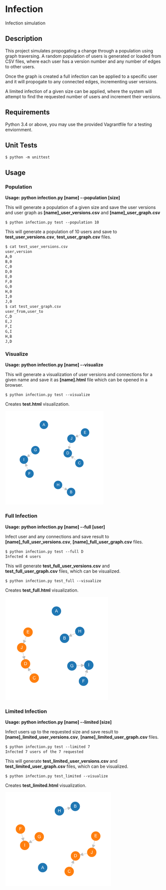 # Infection
Infection simulation

## Description

This project simulates propogating a change through a population using graph traversing. A random population of users is generated or loaded from CSV files, where each user has a version number and any number of edges to other users.

Once the graph is created a full infection can be applied to a specific user and it will propogate to any connected edges, incrementing user versions.

A limited infection of a given size can be applied, where the system will attempt to find the requested number of users and increment their versions.

## Requirements

Python 3.4 or above, you may use the provided Vagrantfile for a testing enviornment.

## Unit Tests

```
$ python -m unittest
```

## Usage

### Population

**Usage: python infection.py [name] --population [size]**

This will generate a population of a given size and save the user versions and user graph as **[name]_user_versions.csv** and **[name]_user_graph.csv**

```
$ python infection.py test --population 10
```

This will generate a population of 10 users and save to **test_user_versions.csv**, **test_user_graph.csv** files.

```
$ cat test_user_versions.csv
user,version
A,0
B,0
C,0
D,0
E,0
F,0
G,0
H,0
I,0
J,0
$ cat test_user_graph.csv
user_from,user_to
C,D
E,J
F,I
G,I
H,B
J,D
```

### Visualize

**Usage: python infection.py [name] --visualize**

This will generate a visualization of user versions and connections for a given name and save it as **[name].html** file which can be opened in a browser.

```
$ python infection.py test --visualize
```

Creates **test.html** visualization.

![Alt text](/screenshots/test.png?raw=true "test")

### Full Infection

**Usage: python infection.py [name] --full [user]**

Infect user and any connections and save result to **[name]_full_user_versions.csv**, **[name]_full_user_graph.csv** files.

```
$ python infection.py test --full D
Infected 4 users
```

This will generate **test_full_user_versions.csv** and **test_full_user_graph.csv** files, which can be visualized.

```
$ python infection.py test_full --visualize
```

Creates **test_full.html** visualization.

![Alt text](/screenshots/test_full.png?raw=true "test full")

### Limited Infection

**Usage: python infection.py [name] --limited [size]**

Infect users up to the requested size and save result to **[name]_limited_user_versions.csv**, **[name]_limited_user_graph.csv** files.

```
$ python infection.py test --limited 7
Infected 7 users of the 7 requested
```

This will generate **test_limited_user_versions.csv** and **test_limited_user_graph.csv** files, which can be visualized.

```
$ python infection.py test_limited --visualize
```

Creates **test_limited.html** visualization.

![Alt text](/screenshots/test_limited.png?raw=true "test limited")
